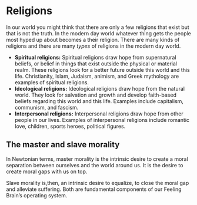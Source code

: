 # Religions

In our world you might think that there are only a few religions that exist but that is not the truth. In the modern day world whatever thing gets the people most hyped up about becomes a their religion. There are many kinds of religions and there are many *types* of religions in the modern day world.

- **Spiritual religions:** Spiritual religions draw hope from supernatural beliefs, or belief in things that exist outside the physical or material realm. These religions look for a better future outside this world and this life. Christianity, Islam, Judaism, animism, and Greek mythology are examples of spiritual religions.
- **Ideological religions:** Ideological religions draw hope from the natural world. They look for salvation and growth and develop faith-based beliefs regarding this world and this life. Examples include capitalism, communism, and fascism.
- **Interpersonal religions:** Interpersonal religions draw hope from other people in our lives. Examples of interpersonal religions include romantic love, children, sports heroes, political figures.

## The master and slave morality

In Newtonian terms, master morality is the intrinsic desire to create a moral separation between ourselves and the world around us. It is the desire to create moral gaps with us on top.

Slave morality is,then, an intrinsic desire to equalize, to close the moral gap and alleviate suffering. Both are fundamental components of our Feeling Brain’s operating system.
